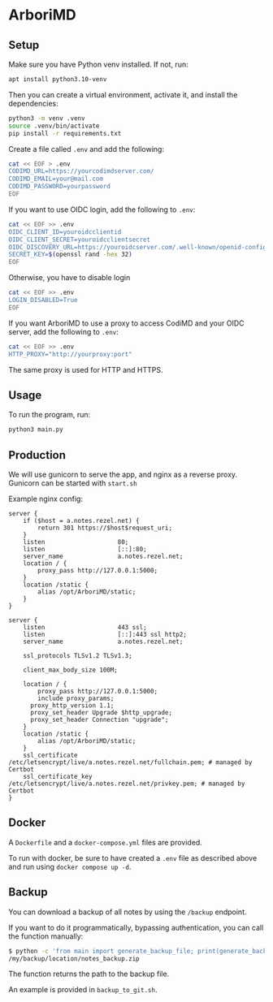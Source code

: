 # ArboriMD

## Setup

Make sure you have Python venv installed. If not, run:

```bash
apt install python3.10-venv
```

Then you can create a virtual environment, activate it, and install the dependencies:

```bash
python3 -m venv .venv
source .venv/bin/activate
pip install -r requirements.txt
```

Create a file called `.env` and add the following:

```bash
cat << EOF > .env
CODIMD_URL=https://yourcodimdserver.com/
CODIMD_EMAIL=your@mail.com
CODIMD_PASSWORD=yourpassword
EOF
```

If you want to use OIDC login, add the following to `.env`:

```bash
cat << EOF >> .env
OIDC_CLIENT_ID=youroidcclientid
OIDC_CLIENT_SECRET=youroidcclientsecret
OIDC_DISCOVERY_URL=https://youroidcserver.com/.well-known/openid-configuration
SECRET_KEY=$(openssl rand -hex 32)
EOF
```

Otherwise, you have to disable login

```bash
cat << EOF >> .env
LOGIN_DISABLED=True
EOF
```

If you want ArboriMD to use a proxy to access CodiMD and your OIDC server, add the following to `.env`:

```bash
cat << EOF >> .env
HTTP_PROXY="http://yourproxy:port"
```

The same proxy is used for HTTP and HTTPS.

## Usage

To run the program, run:

```bash
python3 main.py
```

## Production

We will use gunicorn to serve the app, and nginx as a reverse proxy. Gunicorn can be started with `start.sh`

Example nginx config:

```config
server {
    if ($host = a.notes.rezel.net) {
        return 301 https://$host$request_uri;
    }
    listen                    80;
    listen                    [::]:80;
    server_name               a.notes.rezel.net;
    location / {
        proxy_pass http://127.0.0.1:5000;
    }
    location /static {
        alias /opt/ArboriMD/static;
    }
}

server {
    listen                    443 ssl;
    listen                    [::]:443 ssl http2;
    server_name               a.notes.rezel.net;

    ssl_protocols TLSv1.2 TLSv1.3;

    client_max_body_size 100M;

    location / {
        proxy_pass http://127.0.0.1:5000;
        include proxy_params;
      proxy_http_version 1.1;
      proxy_set_header Upgrade $http_upgrade;
      proxy_set_header Connection "upgrade";
    }
    location /static {
        alias /opt/ArboriMD/static;
    }
    ssl_certificate /etc/letsencrypt/live/a.notes.rezel.net/fullchain.pem; # managed by Certbot
    ssl_certificate_key /etc/letsencrypt/live/a.notes.rezel.net/privkey.pem; # managed by Certbot
}
```

## Docker

A `Dockerfile` and a `docker-compose.yml` files are provided.

To run with docker, be sure to have created a `.env` file as described above and run using `docker compose up -d`.

## Backup

You can download a backup of all notes by using the `/backup` endpoint.

If you want to do it programmatically, bypassing authentication, you can call the function manually:

```bash
$ python -c 'from main import generate_backup_file; print(generate_backup_file("/my/backup/location/"))'
/my/backup/location/notes_backup.zip
```

The function returns the path to the backup file.

An example is provided in `backup_to_git.sh`.
